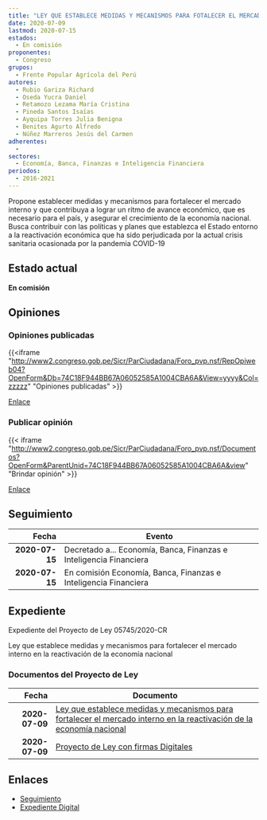 ```yaml
---
title: "LEY QUE ESTABLECE MEDIDAS Y MECANISMOS PARA FOTALECER EL MERCADO INTERNO EN LA REACTIVACIÓN DE LA ECONOMÍA NACIONAL"
date: 2020-07-09
lastmod: 2020-07-15
estados: 
  - En comisión
proponentes: 
  - Congreso
grupos: 
  - Frente Popular Agrícola del Perú
autores: 
  - Rubio Gariza Richard
  - Oseda Yucra Daniel
  - Retamozo Lezama María Cristina
  - Pineda Santos Isaías
  - Ayquipa Torres Julia Benigna
  - Benites Agurto Alfredo
  - Núñez Marreros Jesús del Carmen
adherentes: 
  - 
sectores: 
  - Economía, Banca, Finanzas e Inteligencia Financiera
periodos: 
  - 2016-2021
---
```


Propone establecer medidas y mecanismos para fortalecer el mercado interno y que contribuya a lograr un ritmo de avance económico, que es necesario para el país, y asegurar el crecimiento de la economía nacional. Busca contribuir con las políticas y planes que establezca el Estado entorno a la reactivación económica que ha sido perjudicada por la actual crisis sanitaria ocasionada por la pandemia COVID-19


## Estado actual

**En comisión**

## Opiniones

### Opiniones publicadas

{{<iframe "http://www2.congreso.gob.pe/Sicr/ParCiudadana/Foro_pvp.nsf/RepOpiweb04?OpenForm&Db=74C18F944BB67A06052585A1004CBA6A&View=yyyy&Col=zzzzz" "Opiniones publicadas" >}}

[Enlace](http://www2.congreso.gob.pe/Sicr/ParCiudadana/Foro_pvp.nsf/RepOpiweb04?OpenForm&Db=74C18F944BB67A06052585A1004CBA6A&View=yyyy&Col=zzzzz)
### Publicar opinión

{{< iframe "http://www2.congreso.gob.pe/Sicr/ParCiudadana/Foro_pvp.nsf/Documentos?OpenForm&ParentUnid=74C18F944BB67A06052585A1004CBA6A&view" "Brindar opinión" >}}

[Enlace](http://www2.congreso.gob.pe/Sicr/ParCiudadana/Foro_pvp.nsf/Documentos?OpenForm&ParentUnid=74C18F944BB67A06052585A1004CBA6A&view)

## Seguimiento

| Fecha | Evento |
|------:|--------|
| **2020-07-15** | Decretado a... Economía, Banca, Finanzas e Inteligencia Financiera|
| **2020-07-15** | En comisión Economía, Banca, Finanzas e Inteligencia Financiera|


## Expediente

Expediente del Proyecto de Ley 05745/2020-CR

Ley que establece medidas y mecanismos para fortalecer el mercado interno en la reactivación de la economía nacional


### Documentos del Proyecto de Ley

| Fecha | Documento |
|------:|--------|
| **2020-07-09** | [Ley que establece medidas y mecanismos para fortalecer el mercado interno en la reactivación de la economía nacional](http://www.leyes.congreso.gob.pe/Documentos/2016_2021/Proyectos_de_Ley_y_de_Resoluciones_Legislativas/PL05745-20200709.pdf) |
| **2020-07-09** | [Proyecto de Ley con firmas Digitales](http://www.leyes.congreso.gob.pe/Documentos/2016_2021/Proyectos_de_Ley_y_de_Resoluciones_Legislativas/Proyectos_Firmas_digitales/PL05745.pdf) |

## Enlaces 

- [Seguimiento](http://www2.congreso.gob.pe/Sicr/TraDocEstProc/CLProLey2016.nsf/f7fff46988ca05b1052578e100829cc7/51162b31176cab07052585a10058af76?OpenDocument)
- [Expediente Digital](http://www2.congreso.gob.pe/Sicr/TraDocEstProc/CLProLey2016.nsf/f7fff46988ca05b1052578e100829cc7/51162b31176cab07052585a10058af76?OpenDocument&Click=05257FB7005EB655.eb71d0cf91d8294e05256cdf006b5706/$Body/0.1C6C)
